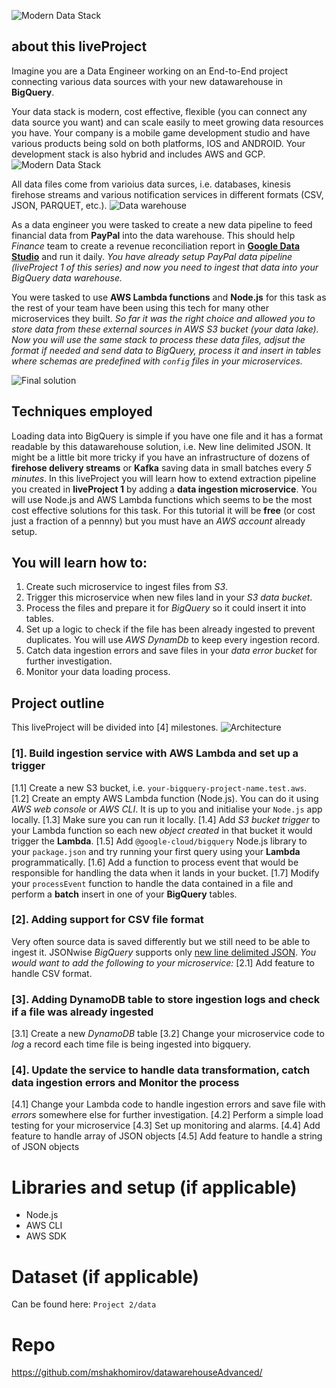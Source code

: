 
![Modern Data Stack](https://mydataschool.com/liveprojects/img/modernDataStack.png)


## about this liveProject
Imagine you are a Data Engineer working on an End-to-End project connecting various data sources with your new datawarehouse in **BigQuery**.

Your data stack is modern, cost effective, flexible (you can connect any data source you want) and can scale easily to meet growing data resources you have. Your company is a mobile game development studio and have various products being sold on both platforms, IOS and ANDROID. Your development stack is also hybrid and includes AWS and GCP. 
![Modern Data Stack](https://mydataschool.com/liveprojects/img/modernDataStack.png)

All data files come from varioius data surces, i.e. databases, kinesis firehose streams and various notification services in different formats (CSV, JSON, PARQUET, etc.).
![Data warehouse](https://mydataschool.com/liveprojects/img/externalDataBigQuery.png)

As a data engineer you were tasked to create a new data pipeline to feed financial data from **PayPal** into the data warehouse. This should help *Finance* team to create a revenue reconciliation report in [**Google Data Studio**](https://datastudio.google.com/u/0/navigation/reporting) and run it daily. *You have already setup PayPal data pipeline (liveProject 1 of this series) and now you need to ingest that data into your BigQuery data warehouse.*

You were tasked to use **AWS Lambda functions** and **Node.js** for this task as the rest of your team have been using this tech for many other microservices they built.
*So far it was the right choice and allowed you to store data from these external sources in AWS S3 bucket (your data lake). Now you will use the same stack to process these data files, adjsut the format if needed and send data to BigQuery, process it and insert in tables where schemas are predefined with `config` files in your microservices.*

![Final solution](https://mydataschool.com/liveprojects/img/ingestManager.drawio.png)



## Techniques employed

Loading data into BigQuery is simple if you have one file and it has a format readable by this datawarehouse solution, i.e. New line delimited JSON.
It might be a little bit more tricky if you have an infrastructure of dozens of **firehose delivery streams** or **Kafka** saving data in small batches every *5 minutes*.
In this liveProject you will learn how to extend extraction pipeline you created in **liveProject 1** by adding a **data ingestion microservice**. You will use Node.js and AWS Lambda functions which seems to be the most cost effective solutions for this task. For this tutorial it will be **free** (or cost just a fraction of a pennny) but you must have an *AWS account* already setup.


## You will learn how to:
1. Create such microservice to ingest files from *S3*.
2. Trigger this microservice when new files land in your *S3 data bucket*.
3. Process the files and prepare it for *BigQuery* so it could insert it into tables.
4. Set up a logic to check if the file has been already ingested to prevent duplicates. You will use *AWS DynamDb* to keep every ingestion record.
5. Catch data ingestion errors and save files in your *data error bucket* for further investigation.
6. Monitor your data loading process.


## Project outline

This liveProject will be divided into [4] milestones.
![Architecture](https://mydataschool.com/liveprojects/img/ingestManager.drawio.png)

### **[1]. Build ingestion service with AWS Lambda and set up a trigger**
[1.1] Create a new S3 bucket, i.e. `your-bigquery-project-name.test.aws`. 
[1.2] Create an empty AWS Lambda function (Node.js). You can do it using *AWS web console* or *AWS CLI*. It is up to you and initialise your `Node.js` app locally.
[1.3] Make sure you can run it locally.
[1.4] Add *S3 bucket trigger* to your Lambda function so each new *object created* in that bucket it would trigger the **Lambda**.
[1.5] Add `@google-cloud/bigquery` Node.js library to your `package.json` and try running your first query using your **Lambda** programmatically.
[1.6] Add a function to process event that would be responsible for handling the data when it lands in your bucket.
[1.7] Modify your `processEvent` function to handle the data contained in a file and perform a **batch** insert in one of your **BigQuery** tables.

### **[2]. Adding support for CSV file format**
Very often source data is saved differently but we still need to be able to ingest it. JSONwise *BigQuery* supports only [new line delimited JSON](http://ndjson.org/). 
*You would want to add the following to your microservice:*
[2.1] Add feature to handle CSV format.


### **[3]. Adding DynamoDB table to store ingestion logs and check if a file was already ingested**
[3.1] Create a new *DynamoDB* table
[3.2] Change your microservice code to *log* a record each time file is being ingested into bigquery.

### **[4]. Update the service to handle data transformation, catch data ingestion errors and Monitor the process**
[4.1] Change your Lambda code to handle ingestion errors and save file with *errors* somewhere else for further investigation.
[4.2] Perform a simple load testing for your microservice
[4.3] Set up monitoring and alarms.
[4.4] Add feature to handle array of JSON objects
[4.5] Add feature to handle a string of JSON objects

# Libraries and setup (if applicable)

- Node.js
- AWS CLI
- AWS SDK



# Dataset (if applicable)
Can be found here: `Project 2/data`

# Repo
https://github.com/mshakhomirov/datawarehouseAdvanced/
